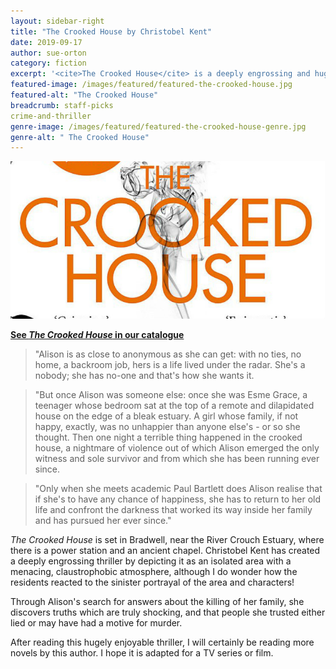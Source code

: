 ```yaml
---
layout: sidebar-right
title: "The Crooked House by Christobel Kent"
date: 2019-09-17
author: sue-orton
category: fiction
excerpt: '<cite>The Crooked House</cite> is a deeply engrossing and hugely enjoyable thriller.'
featured-image: /images/featured/featured-the-crooked-house.jpg
featured-alt: "The Crooked House"
breadcrumb: staff-picks
crime-and-thriller
genre-image: /images/featured/featured-the-crooked-house-genre.jpg
genre-alt: " The Crooked House"
---
```


![The Crooked House](/images/featured/featured-the-crooked-house.jpg)

**[See <cite>The Crooked House</cite> in our catalogue](https://suffolk.spydus.co.uk/cgi-bin/spydus.exe/ENQ/OPAC/BIBENQ?BRN=1698965)**

> "Alison is as close to anonymous as she can get: with no ties, no home, a backroom job, hers is a life lived under the radar. She's a nobody; she has no-one and that's how she wants it.

> "But once Alison was someone else: once she was Esme Grace, a teenager whose bedroom sat at the top of a remote and dilapidated house on the edge of a bleak estuary. A girl whose family, if not happy, exactly, was no unhappier than anyone else's - or so she thought. Then one night a terrible thing happened in the crooked house, a nightmare of violence out of which Alison emerged the only witness and sole survivor and from which she has been running ever since.

> "Only when she meets academic Paul Bartlett does Alison realise that if she's to have any chance of happiness, she has to return to her old life and confront the darkness that worked its way inside her family and has pursued her ever since."

<cite>The Crooked House</cite> is set in Bradwell, near the River Crouch Estuary, where there is a power station and an ancient chapel. Christobel Kent has created a deeply engrossing thriller by depicting it as an isolated area with a menacing, claustrophobic atmosphere, although I do wonder how the residents reacted to the sinister portrayal of the area and characters!

Through Alison's search for answers about the killing of her family, she discovers truths which are truly shocking, and that people she trusted either lied or may have had a motive for murder.

After reading this hugely enjoyable thriller, I will certainly be reading more novels by this author. I hope it is adapted for a TV series or film.
